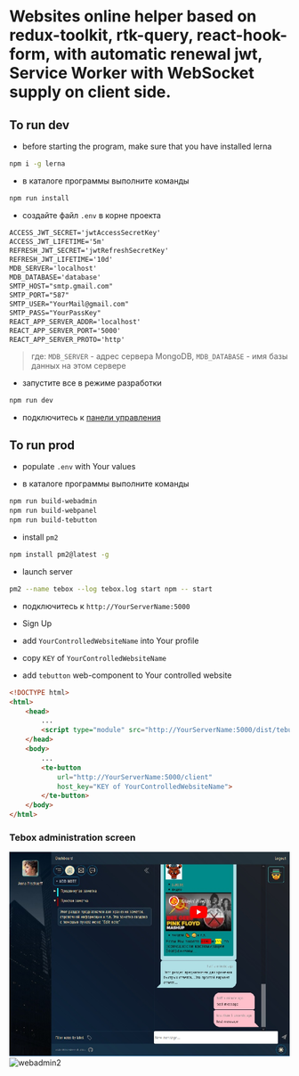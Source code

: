 # Websites online helper based on redux-toolkit, rtk-query, react-hook-form, with automatic renewal jwt, Service Worker with WebSocket supply on client side.

## To run dev

- before starting the program, make sure that you have installed lerna
```sh
npm i -g lerna
```
- в каталоге программы выполните команды
```sh
npm run install
```
- создайте файл `.env` в корне проекта
```
ACCESS_JWT_SECRET='jwtAccessSecretKey'
ACCESS_JWT_LIFETIME='5m'
REFRESH_JWT_SECRET='jwtRefreshSecretKey'
REFRESH_JWT_LIFETIME='10d'
MDB_SERVER='localhost'
MDB_DATABASE='database'
SMTP_HOST="smtp.gmail.com"
SMTP_PORT="587"
SMTP_USER="YourMail@gmail.com"
SMTP_PASS="YourPassKey"
REACT_APP_SERVER_ADDR='localhost'
REACT_APP_SERVER_PORT='5000'
REACT_APP_SERVER_PROTO='http'
```
> где:  `MDB_SERVER` - адрес сервера MongoDB, `MDB_DATABASE` - имя базы данных на этом сервере

- запустите все в режиме разработки
```sh
npm run dev
```
- подключитесь к [панели управления](http://localhost:3000)

## To run prod

- populate `.env` with Your values

- в каталоге программы выполните команды
```sh
npm run build-webadmin
npm run build-webpanel
npm run build-tebutton
```

- install `pm2`
```sh
npm install pm2@latest -g
```

- launch server
```sh
pm2 --name tebox --log tebox.log start npm -- start
```

- подключитесь к `http://YourServerName:5000`

- Sign Up

- add `YourControlledWebsiteName` into Your profile

- copy `KEY` of `YourControlledWebsiteName`

- add `tebutton` web-component to Your controlled website
```html
<!DOCTYPE html>
<html>
    <head>
        ...
        <script type="module" src="http://YourServerName:5000/dist/tebutton.esm.js"></script>
    </head>
    <body>
        ...
        <te-button
            url="http://YourServerName:5000/client"
            host_key="KEY of YourControlledWebsiteName">
        </te-button>
    </body>
</html>
```

### Tebox administration screen

<img src="./packages/assets/images/webadmin1.jpg" alt="webadmin1" />

<img src="./packages/assets/images/webadmin2.gif" alt="webadmin2" />
